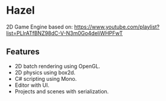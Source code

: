 # Hazel

2D Game Engine based on: https://www.youtube.com/playlist?list=PLlrATfBNZ98dC-V-N3m0Go4deliWHPFwT

## Features

- 2D batch rendering using OpenGL.
- 2D physics using box2d.
- C# scripting using Mono.
- Editor with UI.
- Projects and scenes with serialization.